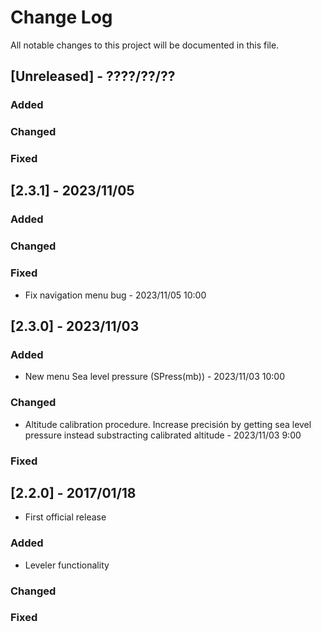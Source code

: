 # Change Log

All notable changes to this project will be documented in this file.

## [Unreleased] - ????/??/??
  
### Added
### Changed
### Fixed
 
## [2.3.1] - 2023/11/05
  
### Added
### Changed
### Fixed
 
 - Fix navigation menu bug - 2023/11/05 10:00
 
## [2.3.0] - 2023/11/03
 
### Added

- New menu Sea level pressure (SPress(mb)) - 2023/11/03 10:00

### Changed

 - Altitude calibration procedure. Increase precisión by getting sea level pressure instead substracting calibrated altitude - 2023/11/03 9:00

### Fixed

## [2.2.0] - 2017/01/18

 - First official release
 
### Added

 - Leveler functionality

### Changed
### Fixed
